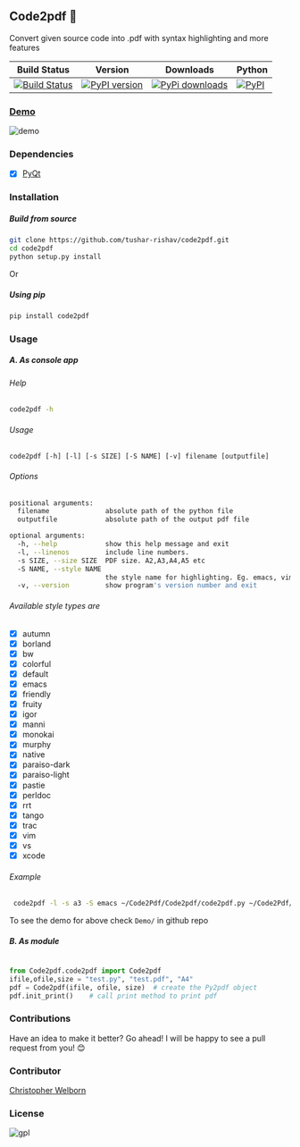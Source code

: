 ## Code2pdf :fax:
Convert given source code into .pdf with syntax highlighting and more features

| Build Status | Version | Downloads | Python   |
| ------------ |---------|-----------|----------|
| [![Build Status](https://travis-ci.org/tushar-rishav/code2pdf.svg?branch=master)](https://travis-ci.org/tushar-rishav/py2pdf)|[![PyPI version](https://badge.fury.io/py/Code2pdf.svg)](http://badge.fury.io/py/Code2pdf)| [![PyPi downloads](https://img.shields.io/pypi/dw/code2pdf.svg)](https://pypi.python.org/pypi/Code2pdf)|[![PyPI](https://img.shields.io/pypi/pyversions/Code2pdf.svg)](https://pypi.python.org/pypi/Py2pdf)


### [Demo](https://cloud.githubusercontent.com/assets/7397433/9981909/383c2a50-5fe8-11e5-9ad5-90e12a5b838b.gif)
![demo](https://cloud.githubusercontent.com/assets/7397433/10060934/645a3cc6-6272-11e5-9ebb-a1ac24c86d67.gif)

### Dependencies
- [x] [PyQt](http://www.riverbankcomputing.com/software/pyqt/download)

### Installation

##### Build from source

```sh
git clone https://github.com/tushar-rishav/code2pdf.git
cd code2pdf
python setup.py install

```
Or

##### Using pip

```sh
pip install code2pdf

```
### Usage

##### A. As console app

###### Help

```sh
code2pdf -h

```
###### Usage
 ` code2pdf [-h] [-l] [-s SIZE] [-S NAME] [-v] filename [outputfile] `

###### Options

```sh
positional arguments:
  filename              absolute path of the python file
  outputfile            absolute path of the output pdf file

optional arguments:
  -h, --help            show this help message and exit
  -l, --linenos         include line numbers.
  -s SIZE, --size SIZE  PDF size. A2,A3,A4,A5 etc
  -S NAME, --style NAME
                        the style name for highlighting. Eg. emacs, vim style etc.
  -v, --version         show program's version number and exit

```
###### Available style types are

- [x] autumn
- [x] borland
- [x] bw
- [x] colorful
- [x] default
- [x] emacs
- [x] friendly
- [x] fruity
- [x] igor
- [x] manni
- [x] monokai
- [x] murphy
- [x] native
- [x] paraiso-dark
- [x] paraiso-light
- [x] pastie
- [x] perldoc
- [x] rrt
- [x] tango
- [x] trac
- [x] vim
- [x] vs
- [x] xcode

###### Example
```sh
 code2pdf -l -s a3 -S emacs ~/Code2Pdf/Code2pdf/code2pdf.py ~/Code2Pdf/Demo/demo.pdf

```
To see the demo for above check `Demo/` in github repo

##### B. As module

```py
	
from Code2pdf.code2pdf import Code2pdf
ifile,ofile,size = "test.py", "test.pdf", "A4"
pdf = Code2pdf(ifile, ofile, size)	# create the Py2pdf object
pdf.init_print()	# call print method to print pdf

```

### Contributions
Have an idea to make it better? Go ahead! I will be happy to see a pull request from you! :blush:

### Contributor
[Christopher Welborn](https://github.com/cjwelborn)

### License
![gpl](https://cloud.githubusercontent.com/assets/7397433/9025904/67008062-3936-11e5-8803-e5b164a0dfc0.png)


